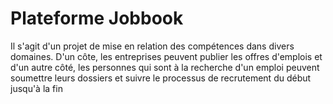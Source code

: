 # Plateforme Jobbook
Il s'agit d'un projet de mise en relation des compétences dans divers domaines.
D'un côte, les entreprises peuvent publier les offres d'emplois et d'un autre côté, les personnes qui sont à la recherche d'un emploi peuvent soumettre leurs dossiers et suivre le processus de recrutement du début jusqu'à la fin
